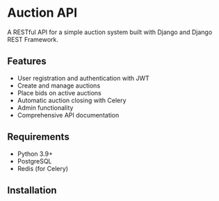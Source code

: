 # Auction API

A RESTful API for a simple auction system built with Django and Django REST Framework.

## Features

- User registration and authentication with JWT
- Create and manage auctions
- Place bids on active auctions
- Automatic auction closing with Celery
- Admin functionality
- Comprehensive API documentation

## Requirements

- Python 3.9+
- PostgreSQL
- Redis (for Celery)

## Installation

